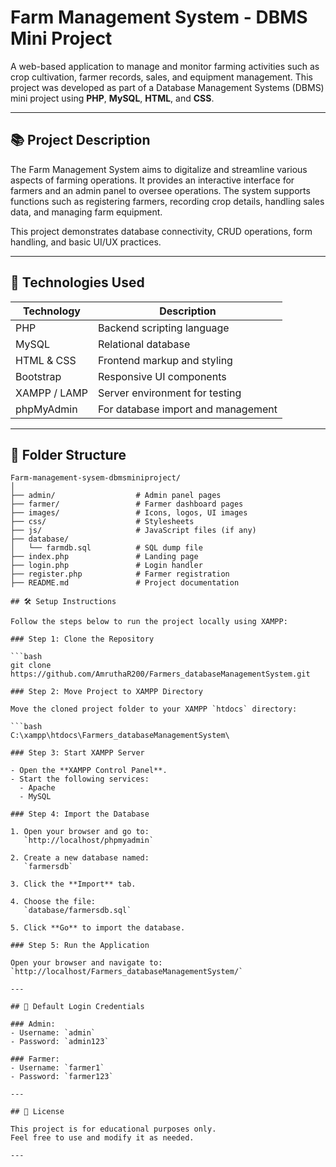 
#  Farm Management System - DBMS Mini Project

A web-based application to manage and monitor farming activities such as crop cultivation, farmer records, sales, and equipment management. This project was developed as part of a Database Management Systems (DBMS) mini project using **PHP**, **MySQL**, **HTML**, and **CSS**.

---

## 📚 Project Description

The Farm Management System aims to digitalize and streamline various aspects of farming operations. It provides an interactive interface for farmers and an admin panel to oversee operations. The system supports functions such as registering farmers, recording crop details, handling sales data, and managing farm equipment.

This project demonstrates database connectivity, CRUD operations, form handling, and basic UI/UX practices.

---

## 🧰 Technologies Used

| Technology       | Description                          |
|------------------|--------------------------------------|
| PHP              | Backend scripting language           |
| MySQL            | Relational database                  |
| HTML & CSS       | Frontend markup and styling          |
| Bootstrap        | Responsive UI components             |
| XAMPP / LAMP     | Server environment for testing       |
| phpMyAdmin       | For database import and management   |

---

## 📁 Folder Structure

```plaintext
Farm-management-sysem-dbmsminiproject/
│
├── admin/                  # Admin panel pages
├── farmer/                 # Farmer dashboard pages
├── images/                 # Icons, logos, UI images
├── css/                    # Stylesheets
├── js/                     # JavaScript files (if any)
├── database/
│   └── farmdb.sql          # SQL dump file
├── index.php               # Landing page
├── login.php               # Login handler
├── register.php            # Farmer registration
├── README.md               # Project documentation

## 🛠 Setup Instructions

Follow the steps below to run the project locally using XAMPP:

### Step 1: Clone the Repository

```bash
git clone https://github.com/AmruthaR200/Farmers_databaseManagementSystem.git

### Step 2: Move Project to XAMPP Directory

Move the cloned project folder to your XAMPP `htdocs` directory:

```bash
C:\xampp\htdocs\Farmers_databaseManagementSystem\

### Step 3: Start XAMPP Server

- Open the **XAMPP Control Panel**.
- Start the following services:
  - Apache
  - MySQL

### Step 4: Import the Database

1. Open your browser and go to:  
   `http://localhost/phpmyadmin`

2. Create a new database named:  
   `farmersdb`

3. Click the **Import** tab.

4. Choose the file:  
   `database/farmersdb.sql`

5. Click **Go** to import the database.

### Step 5: Run the Application

Open your browser and navigate to:  
`http://localhost/Farmers_databaseManagementSystem/`

---

## 🔐 Default Login Credentials

### Admin:
- Username: `admin`  
- Password: `admin123`

### Farmer:
- Username: `farmer1`  
- Password: `farmer123`

---

## 📜 License

This project is for educational purposes only.  
Feel free to use and modify it as needed.

---

